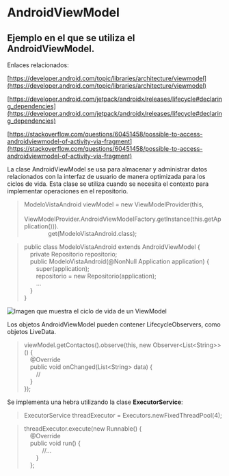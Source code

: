 # AndroidViewModel

## Ejemplo en el que se utiliza el AndroidViewModel.

Enlaces relacionados:

[https://developer.android.com/topic/libraries/architecture/viewmodel](https://developer.android.com/topic/libraries/architecture/viewmodel)

[https://developer.android.com/jetpack/androidx/releases/lifecycle#declaring_dependencies](https://developer.android.com/jetpack/androidx/releases/lifecycle#declaring_dependencies)

[https://stackoverflow.com/questions/60451458/possible-to-access-androidviewmodel-of-activity-via-fragment](https://stackoverflow.com/questions/60451458/possible-to-access-androidviewmodel-of-activity-via-fragment)

La clase AndroidViewModel se usa para almacenar y administrar datos relacionados con la interfaz de usuario de manera optimizada para los ciclos de vida.
Esta clase se utiliza cuando se necesita el contexto para implementar operaciones en el repositorio.

> ModeloVistaAndroid viewModel = new ViewModelProvider(this,  
  ViewModelProvider.AndroidViewModelFactory.getInstance(this.getApplication())).  
    get(ModeloVistaAndroid.class);

> public class ModeloVistaAndroid extends AndroidViewModel {  
 private Repositorio repositorio;  
 public ModeloVistaAndroid(@NonNull Application application) {  
  super(application);  
  repositorio = new Repositorio(application);  
  ...  
 }  
}

![Imagen que muestra el ciclo de vida de un ViewModel](https://developer.android.com/images/topic/libraries/architecture/viewmodel-lifecycle.png)

Los objetos AndroidViewModel pueden contener LifecycleObservers, como objetos LiveData.

> viewModel.getContactos().observe(this, new Observer&lt;List&lt;String&gt;&gt;() {  
 @Override  
 public void onChanged(List&lt;String&gt; data) {  
  //  
 }  
});
 
Se implementa una hebra utilizando la clase **ExecutorService**:

> ExecutorService threadExecutor = Executors.newFixedThreadPool(4);

> threadExecutor.execute(new Runnable() {  
 @Override  
 public void run() {  
   //...  
  }  
 };  
